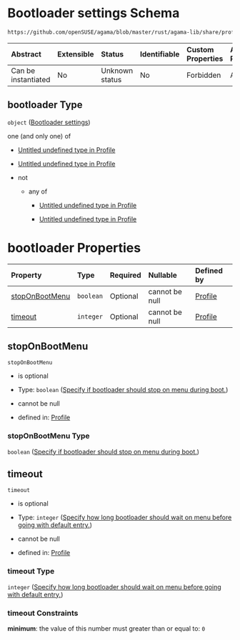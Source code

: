 # Bootloader settings Schema

```txt
https://github.com/openSUSE/agama/blob/master/rust/agama-lib/share/profile.schema.json#/properties/bootloader
```



| Abstract            | Extensible | Status         | Identifiable | Custom Properties | Additional Properties | Access Restrictions | Defined In                                                          |
| :------------------ | :--------- | :------------- | :----------- | :---------------- | :-------------------- | :------------------ | :------------------------------------------------------------------ |
| Can be instantiated | No         | Unknown status | No           | Forbidden         | Allowed               | none                | [profile.schema.json\*](profile.schema.json "open original schema") |

## bootloader Type

`object` ([Bootloader settings](profile-properties-bootloader-settings.md))

one (and only one) of

* [Untitled undefined type in Profile](profile-properties-bootloader-settings-oneof-0.md "check type definition")

* [Untitled undefined type in Profile](profile-properties-bootloader-settings-oneof-1.md "check type definition")

* not

  * any of

    * [Untitled undefined type in Profile](profile-properties-bootloader-settings-oneof-2-not-anyof-0.md "check type definition")

    * [Untitled undefined type in Profile](profile-properties-bootloader-settings-oneof-2-not-anyof-1.md "check type definition")

# bootloader Properties

| Property                          | Type      | Required | Nullable       | Defined by                                                                                                                                                                                                                                                                         |
| :-------------------------------- | :-------- | :------- | :------------- | :--------------------------------------------------------------------------------------------------------------------------------------------------------------------------------------------------------------------------------------------------------------------------------- |
| [stopOnBootMenu](#stoponbootmenu) | `boolean` | Optional | cannot be null | [Profile](profile-properties-bootloader-settings-properties-specify-if-bootloader-should-stop-on-menu-during-boot.md "https://github.com/openSUSE/agama/blob/master/rust/agama-lib/share/profile.schema.json#/properties/bootloader/properties/stopOnBootMenu")                    |
| [timeout](#timeout)               | `integer` | Optional | cannot be null | [Profile](profile-properties-bootloader-settings-properties-specify-how-long-bootloader-should-wait-on-menu-before-going-with-default-entry.md "https://github.com/openSUSE/agama/blob/master/rust/agama-lib/share/profile.schema.json#/properties/bootloader/properties/timeout") |

## stopOnBootMenu



`stopOnBootMenu`

* is optional

* Type: `boolean` ([Specify if bootloader should stop on menu during boot.](profile-properties-bootloader-settings-properties-specify-if-bootloader-should-stop-on-menu-during-boot.md))

* cannot be null

* defined in: [Profile](profile-properties-bootloader-settings-properties-specify-if-bootloader-should-stop-on-menu-during-boot.md "https://github.com/openSUSE/agama/blob/master/rust/agama-lib/share/profile.schema.json#/properties/bootloader/properties/stopOnBootMenu")

### stopOnBootMenu Type

`boolean` ([Specify if bootloader should stop on menu during boot.](profile-properties-bootloader-settings-properties-specify-if-bootloader-should-stop-on-menu-during-boot.md))

## timeout



`timeout`

* is optional

* Type: `integer` ([Specify how long bootloader should wait on menu before going with default entry.](profile-properties-bootloader-settings-properties-specify-how-long-bootloader-should-wait-on-menu-before-going-with-default-entry.md))

* cannot be null

* defined in: [Profile](profile-properties-bootloader-settings-properties-specify-how-long-bootloader-should-wait-on-menu-before-going-with-default-entry.md "https://github.com/openSUSE/agama/blob/master/rust/agama-lib/share/profile.schema.json#/properties/bootloader/properties/timeout")

### timeout Type

`integer` ([Specify how long bootloader should wait on menu before going with default entry.](profile-properties-bootloader-settings-properties-specify-how-long-bootloader-should-wait-on-menu-before-going-with-default-entry.md))

### timeout Constraints

**minimum**: the value of this number must greater than or equal to: `0`
